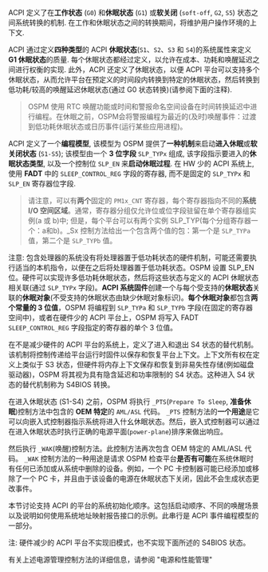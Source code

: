 
ACPI 定义了在**工作状态** (`G0`) 和**休眠状态** (`G1`) 或**软关闭** (`soft-off`, `G2`, `S5`) 状态之间系统转换的机制. 在工作和休眠状态之间的转换期间，将维护用户操作环境的上下文. 

ACPI 通过定义**四种类型**的 ACPI **休眠状态**(`S1`、`S2`、`S3` 和 `S4`)的系统属性来定义 **G1 休眠状态**的质量. 每个休眠状态都经过定义，以允许在成本、功耗和唤醒延迟之间进行权衡的实现. 此外，ACPI 还定义了休眠状态，以便 ACPI 平台可以支持多个休眠状态，从而允许平台在预定义的时间段内转换到特定的休眠状态，然后转换到低功耗/较高的唤醒延迟休眠状态(通过 G0 状态转换)(请参阅下面的注释).

> OSPM 使用 RTC 唤醒功能或时间和警报命名空间设备在时间转换延迟中进行编程。在休眠之前，OSPM会将警报编程为最近的(及时)唤醒事件：过渡到低功耗休眠状态或日历事件(运行某些应用进程)。

ACPI 定义了一个**编程模型**, 该模型为 OSPM 提供了**一种机制**来启动**进入休眠**或**软关闭状态** (`S1-S5`); 该模型由一个 **3 位字段** `SLP_TYPx` 组成, 该字段指示要进入的**休眠状态类型**, 以及一个控制位 `SLP_EN` 来**启动休眠过程**. 在 HW 少的 ACPI 系统上, 使用 **FADT** 中的 `SLEEP_CONTROL_REG` 字段的寄存器, 而不是固定的 `SLP_TYPx` 和 `SLP_EN` 寄存器位字段.

> 请注意，可以有**两个**固定的 `PM1x_CNT` 寄存器，每个寄存器指向不同的**系统 I/O 空间区域**。通常，寄存器分组仅允许位或位字段驻留在单个寄存器组实例(a 或 b)中; 但是，每个平台可以有两个实例 SLP_TYP(每个分组寄存器一个：a和b)。\_Sx 控制方法给出一个包含两个值的包：第一个是 `SLP_TYPa` 值，第二个是 `SLP_TYPb` 值。

注意: 包含处理器的系统没有将处理器置于低功耗状态的硬件机制，可能还需要执行适当的本机指令，以便在之后将处理器置于低功耗状态。OSPM 设置 SLP_EN 位。硬件可以实现许多低功耗休眠状态，然后将这些状态与定义的 ACPI 休眠状态相关联(通过 `SLP_TYPx` 字段)。**ACPI 系统固件**创建一个与每个受支持的**休眠状态**关联的**休眠对象**(不受支持的休眠状态由缺少休眠对象标识)。**每个休眠对象**都包含**两个常量的 3 位值**，OSPM 将编程到 `SLP_TYPa` 和 `SLP_TYPb` 字段(在固定的寄存器空间中)，或者在硬件少的 ACPI 平台上，OSPM 将写入 FADT `SLEEP_CONTROL_REG` 字段指定的寄存器的单个 3 位值。

在不是减少硬件的 ACPI 平台的系统上，定义了进入和退出 S4 状态的替代机制。该机制将控制传递给平台运行时固件以保存和恢复平台上下文。上下文所有权在定义上类似于 S3 状态，但硬件将内存上下文保存和恢复到非易失性存储(例如磁盘驱动器)，OSPM 将其视为具有隐含延迟和功率限制的 S4 状态。这种进入 S4 状态的替代机制称为 S4BIOS 转换。

在进入休眠状态 (S1-S4) 之前，OSPM 将执行 `_PTS`(`Prepare To Sleep`, **准备休眠**)控制方法中包含的 **OEM 特定**的 `AML/ASL` 代码。 `_PTS` 控制方法的**一个用途**是它可以向嵌入式控制器指示系统将进入什幺休眠状态。然后，嵌入式控制器可以通过在进入休眠状态时执行正确的电源平面(`power-plane`)排序来做出响应。

然后执行 `_WAK`(唤醒)控制方法。此控制方法再次包含 OEM 特定的 AML/ASL 代码。 `_WAK` 控制方法的一种用途是请求 OSPM 检查平台**是否有可能**在系统休眠时有任何已添加或从系统中删除的设备。例如，一个 PC 卡控制器可能已经添加或移除了一个 PC 卡，并且由于该设备的电源在休眠状态下关闭，因此不会生成状态更改事件。

本节讨论支持 ACPI 的平台的系统初始化顺序。这包括启动顺序、不同的唤醒场景以及说明如何使用系统地址映射报告接口的示例。此串行是 ACPI 事件编程模型的一部分。

注: 硬件减少的 ACPI 平台不实现旧模式，也不实现下面所述的 S4BIOS 状态。

有关上述电源管理控制方法的详细信息，请参阅 "电源和性能管理"
